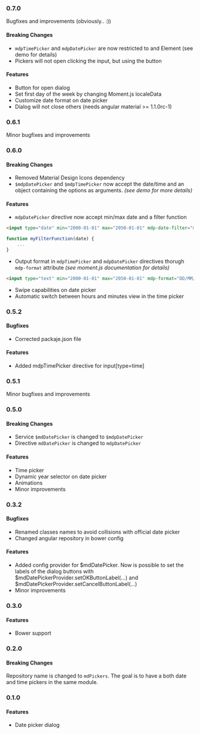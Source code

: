 ### 0.7.0

Bugfixes and improvements (obviously.. :))

#### Breaking Changes

* `mdpTimePicker` and `mdpDatePicker` are now restricted to and Element (see demo for details)
* Pickers will not open clicking the input, but using the button

#### Features

* Button for open dialog
* Set first day of the week by changing Moment.js localeData
* Customize date format on date picker
* Dialog will not close others (needs angular material >= 1.1.0rc-1)

### 0.6.1

Minor bugfixes and improvements

### 0.6.0

#### Breaking Changes

* Removed Material Design Icons dependency
* `$mdpDatePicker` and `$mdpTimePicker` now accept the date/time and an object containing the options as arguments. _(see demo for more details)_
 
#### Features

* `mdpDatePicker` directive now accept min/max date and a filter function

```html
<input type="date" min="2000-01-01" max="2050-01-01" mdp-date-filter="myFilterFunction" />
```
```javascript
function myFilterFunction(date) {
    ...
}
```

* Output format in `mdpTimePicker` and `mdpDatePicker` directives thorugh `mdp-format` attribute _(see moment.js documentation for details)_
```html
<input type="text" min="2000-01-01" max="2050-01-01" mdp-format="DD/MM/YYYY" />
```
* Swipe capabilities on date picker
* Automatic switch between hours and minutes view in the time picker

### 0.5.2

#### Bugfixes

* Corrected packaje.json file

#### Features

* Added mdpTimePicker directive for input[type=time]

### 0.5.1

Minor bugfixes and improvements

### 0.5.0

#### Breaking Changes

* Service `$mdDatePicker` is changed to `$mdpDatePicker` 
* Directive `mdDatePicker` is changed to `mdpDatePicker` 

#### Features

* Time picker
* Dynamic year selector on date picker
* Animations
* Minor improvements 

### 0.3.2

#### Bugfixes

* Renamed classes names to avoid collisions with official date picker
* Changed angular repository in bower config

#### Features

* Added config provider for $mdDatePicker. Now is possible to set the labels of the dialog buttons with $mdDatePickerProvider.setOKButtonLabel(...) and $mdDatePickerProvider.setCancelButtonLabel(...)
* Minor improvements

### 0.3.0

#### Features

* Bower support

### 0.2.0

#### Breaking Changes

Repository name is changed to `mdPickers`. The goal is to have a both date and time pickers in the same module.

### 0.1.0

#### Features

* Date picker dialog
